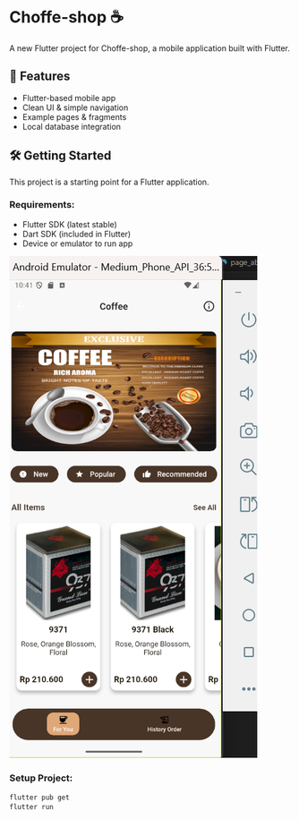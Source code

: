 # Choffe-shop ☕️

A new Flutter project for Choffe-shop, a mobile application built with Flutter.

## 🚀 Features
- Flutter-based mobile app
- Clean UI & simple navigation
- Example pages & fragments
- Local database integration

## 🛠️ Getting Started
This project is a starting point for a Flutter application.

### Requirements:
- Flutter SDK (latest stable)
- Dart SDK (included in Flutter)
- Device or emulator to run app


![Img 1](gambar/gambar1.png)

### Setup Project:
```bash
flutter pub get
flutter run